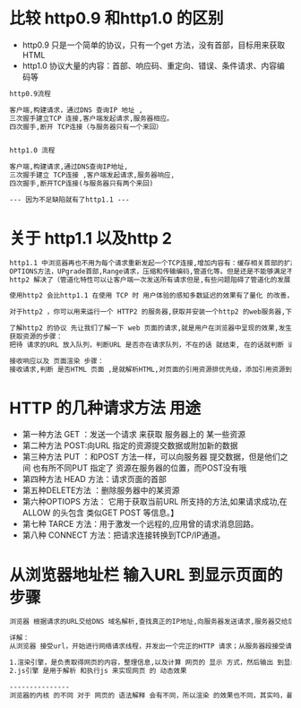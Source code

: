 # 比较 http0.9 和http1.0 的区别
- http0.9 只是一个简单的协议，只有一个get 方法，没有首部，目标用来获取HTML
- http1.0 协议大量的内容：首部、响应码、重定向、错误、条件请求、内容编码等
```txt
http0.9流程

客户端,构建请求，通过DNS 查询IP 地址 ,
三次握手建立TCP 连接,客户端发起请求,服务器相应。
四次握手,断开 TCP连接（与服务器只有一个来回）


http1.0 流程

客户端,构建请求,通过DNS查询IP地址,
三次握手建立 TCP连接 ,客户端发起请求,服务器响应,
四次握手,断开TCP连接(与服务器只有两个来回)

--- 因为不足缺陷就有了http1.1 --- 

```

# 关于 http1.1 以及http 2
```txt
http1.1 中浏览器再也不用为每个请求重新发起一个TCP连接,增加内容有：缓存相关首部的扩展
OPTIONS方法，UPgrade首部,Range请求，压缩和传输编码,管道化等。但是还是不能够满足不了现在的web开发展需求,so ,就有了http 2 版本。
http2 解决了（管道化特性可以让客户端一次发送所有请求但是,有些问题阻碍了管道化的发展，即某个请求花了很长时间，那么队头阻塞会影响其他请求），http中的队头阻塞问题。

使用http2 会比http1.1 在使用 TCP 时 用户体验的感知多数延迟的效果有了量化 的改善，以及提升了TCP 连接 的利用率(并行的实现机制不依赖与服务器的建立多个连接)

对于http2 ，你可以用来运行一个 HTTP2 的服务器,获取并安装一个http2 的web服务器,下载并安装 一张TLS 证书,让浏览器和服务器 通过http2 来连接 （从数字证书认证机构申请 一张证书）
```
```txt
了解http2 的协议 先让我们了解一下 web 页面的请求,就是用户在浏览器中呈现的效果,发生了些什么：
获取资源的步骤：
把待 请求的URL 放入队列，判断URL 是否亦在请求队列，不在的话 就结束, 在的话就判断 请求域名 是否在DNS缓存中，没有的话就解析域名，有的话就就开启 TCP连接 ,进行HTTP 请求 ,初始化 完成TLS协议握手,向页面对应的URL 发送请求。

接收响应以及 页面渲染 步骤：
接收请求,判断 是否HTML 页面 ,是就解析HTML,对页面的引用资源排优先级，添加引用资源到请求队列（如果页面上的关键资源已经接收到,就开始渲染页面）,判断是否还要继续接收资源,继续解析渲染,直到结束。

```
 # HTTP 的几种请求方法 用途

 - 第一种方法 GET ：发送一个请求 来获取 服务器上的 某一些资源
 - 第二种方法 POST:向URL 指定的资源提交数据或附加新的数据
 - 第三种方法 PUT ：和POST 方法一样，可以向服务器 提交数据，但是他们之间 也有所不同PUT 指定了 资源在服务器的位置，而POST没有哦
- 第四种方法 HEAD 方法：请求页面的首部
- 第五种DELETE方法 ：删除服务器中的某资源 
- 第六种OPTIOPS 方法： 它用于获取当前URL 所支持的方法,如果请求成功,在 ALLOW 的头包含 类似GET POST 等信息。】
- 第七种 TARCE 方法：用于激发一个远程的,应用曾的请求消息回路。
- 第八种 CONNECT 方法：把请求连接转换到TCP/IP通道。

# 从浏览器地址栏 输入URL 到显示页面的步骤

```txt
浏览器 根据请求的URL交给DNS 域名解析,查找真正的IP地址,向服务器发送请求,服务器交给后台处理后,返回数据,浏览器会接收到文件数据，比如：html,css,js 图像等。然后浏览器 会对加载的到的资源进行语法解析，建立相应的内部数据结构,载入 解析 到的资源文件，页面渲染，完成显示页面效果

详解：
从浏览器 接受url，开始进行网络请求线程，并发出一个完正的HTTP 请求；从服务器段接受请求到对应的后台接收请求，然后是后台和前台的http交互，其中的缓存问题（HTTP缓存），浏览器接收到的http 数据包的解析流程，css的可视化格式模型，js引擎的解析过程等，其他呈现页面效果。
```
```txt
1.渲染引擎，是负责取得网页的内容，整理信息,以及计算 网页的 显示 方式，然后输出 到显示器 上
2.js引擎 是用于解析 和执行js 来实现网页 的 动态效果

---------------
浏览器的内核 的不同 对于 网页的 语法解释 会有不同，所以渲染 的效果也不同，其实吗，最开始 渲染引擎 和js 引擎是没有区别的，后来js引擎越来越独立 so， 内核就倾向于渲染引擎了。对于资源请求/获取，资源响应/页面渲染，会给网络带宽和设备资源带来压力，这个时候就会考虑到web的性能优化。

```